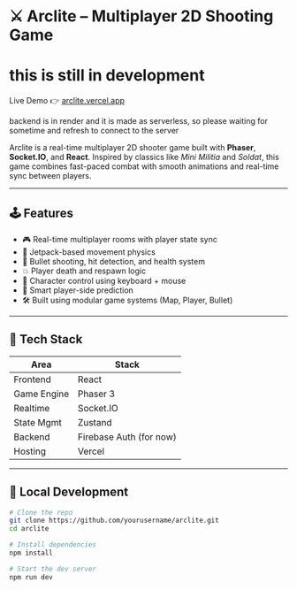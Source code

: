 # ⚔️ Arclite – Multiplayer 2D Shooting Game

# this is still in development

Live Demo 👉 [arclite.vercel.app](https://arclite.vercel.app)

backend is in render and it is made as serverless, so please waiting for sometime and refresh to connect to the server

Arclite is a real-time multiplayer 2D shooter game built with **Phaser**, **Socket.IO**, and **React**. Inspired by classics like *Mini Militia* and *Soldat*, this game combines fast-paced combat with smooth animations and real-time sync between players.

---

## 🕹 Features

- 🎮 Real-time multiplayer rooms with player state sync
- 🚀 Jetpack-based movement physics
- 🔫 Bullet shooting, hit detection, and health system
- 💥 Player death and respawn logic
- 🧍 Character control using keyboard + mouse
- 🧠 Smart player-side prediction
- 🛠 Built using modular game systems (Map, Player, Bullet)


---

## 🧱 Tech Stack

| Area       | Stack                             |
|------------|-----------------------------------|
| Frontend   | React                             |
| Game Engine| Phaser 3                          |
| Realtime   | Socket.IO                         |
| State Mgmt | Zustand                           |
| Backend    | Firebase Auth (for now)           |
| Hosting    | Vercel                            |

---

## 🧪 Local Development

```bash
# Clone the repo
git clone https://github.com/yourusername/arclite.git
cd arclite

# Install dependencies
npm install

# Start the dev server
npm run dev
